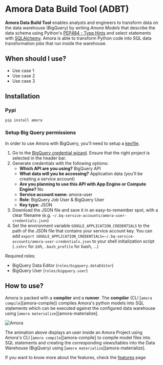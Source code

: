 # Amora Data Build Tool (ADBT)

**Amora Data Build Tool** enables analysts and engineers to transform data on the data warehouse (BigQuery) 
by writing *Amora Models* that describe the data schema using Python's [PEP484 - Type Hints](https://www.python.org/dev/peps/pep-0484/) 
and select statements with [SQLAlchemy](https://github.com/sqlalchemy/sqlalchemy). Amora is able to transform Python 
code into SQL data transformation jobs that run inside the warehouse.

## When should I use? 

- Use case 1
- Use case 2
- Use case 3

## Installation

### Pypi

```shell
pip install amora
```

### Setup Big Query permissions

In order to use Amora with BigQuery, you'll need to setup a [keyfile](https://cloud.google.com/iam/docs/reference/rest/v1/projects.serviceAccounts.keys).

1. Go to the [BigQuery credential wizard](https://console.cloud.google.com/apis/credentials/wizard). Ensure that the right project is selected in the header bar.
2. Generate credentials with the following options:
    - **Which API are you using?** BigQuery API
    - **What data will you be accessing?** Application data (you'll be creating a service account)
    - **Are you planning to use this API with App Engine or Compute Engine?** No
    - **Service account name:** amora-user
    - **Role**: BigQuery Job User & BigQuery User
    - **Key type**: JSON
3. Download the JSON file and save it in an easy-to-remember spot, with a clear filename (e.g. `~/.bq-service-accounts/amora-user-credentials.json`)
4. Set the environment variable `GOOGLE_APPLICATION_CREDENTIALS` to the path of the JSON file that contains your service 
   account key. You can add `export GOOGLE_APPLICATION_CREDENTIALS=~/.bq-service-accounts/amora-user-credentials.json` 
   to your shell initialization script (`.zshrc` for zsh, `.bash_profile` for bash, ...)

Required roles:
   
- BigQuery Data Editor (`roles/bigquery.dataEditor`)
- BigQuery User (`roles/bigquery.user`)

## How to use?

Amora is packed with a **compiler** and a **runner**. The **compiler** (CLI [`amora compile`][amora-compile]) compiles Amora's python 
models into SQL statements which can be executed against the configured data warehouse using [`amora materialize`][amora-materialize].

![Amora](static/demo.gif)

The animation above displays an user inside an Amora Project using Amora's CLI [`amora compile`][amora-compile] to compile model 
files into SQL statements and creating the corresponding views/tables into the Data Warehouse (BigQuery) using [`amora materialize`][amora-materialize].

If you want to know more about the features, check the [features](features) page 
